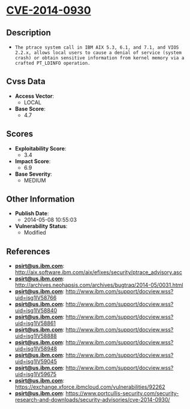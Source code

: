 
# [CVE-2014-0930](https://cve.mitre.org/cgi-bin/cvename.cgi?name=CVE-2014-0930)

## Description

- `The ptrace system call in IBM AIX 5.3, 6.1, and 7.1, and VIOS 2.2.x, allows local users to cause a denial of service (system crash) or obtain sensitive information from kernel memory via a crafted PT_LDINFO operation.`

## Cvss Data

- **Access Vector**:
  - LOCAL
- **Base Score**:
  - 4.7

## Scores

- **Exploitability Score**:
  - 3.4
- **Impact Score**:
  - 6.9
- **Base Severity**:
  - MEDIUM

## Other Information

- **Publish Date**:
  - 2014-05-08 10:55:03
- **Vulnerability Status**:
  - Modified

## References

- **psirt@us.ibm.com**: http://aix.software.ibm.com/aix/efixes/security/ptrace_advisory.asc
- **psirt@us.ibm.com**: http://archives.neohapsis.com/archives/bugtraq/2014-05/0031.html
- **psirt@us.ibm.com**: http://www.ibm.com/support/docview.wss?uid=isg1IV58766
- **psirt@us.ibm.com**: http://www.ibm.com/support/docview.wss?uid=isg1IV58840
- **psirt@us.ibm.com**: http://www.ibm.com/support/docview.wss?uid=isg1IV58861
- **psirt@us.ibm.com**: http://www.ibm.com/support/docview.wss?uid=isg1IV58888
- **psirt@us.ibm.com**: http://www.ibm.com/support/docview.wss?uid=isg1IV58948
- **psirt@us.ibm.com**: http://www.ibm.com/support/docview.wss?uid=isg1IV59045
- **psirt@us.ibm.com**: http://www.ibm.com/support/docview.wss?uid=isg1IV59675
- **psirt@us.ibm.com**: https://exchange.xforce.ibmcloud.com/vulnerabilities/92262
- **psirt@us.ibm.com**: https://www.portcullis-security.com/security-research-and-downloads/security-advisories/cve-2014-0930/
